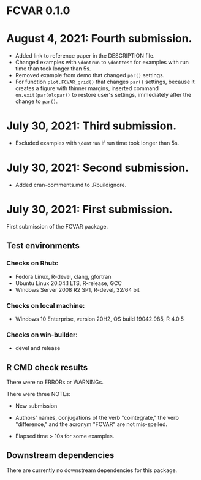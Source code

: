 # FCVAR 0.1.0

# August 4, 2021: Fourth submission.

* Added link to reference paper in the DESCRIPTION file. 
* Changed examples with ```\dontrun``` to ```\donttest``` for examples
with run time than took longer than 5s.
* Removed example from demo that changed ```par()``` settings.
* For function ```plot.FCVAR_grid()``` that changes ```par()``` settings, 
because it creates a figure with thinner margins, 
inserted command ```on.exit(par(oldpar))``` to restore user's settings, 
immediately after the change to ```par()```. 

# July 30, 2021: Third submission.

* Excluded examples with ```\dontrun``` if run time took longer than 5s.


# July 30, 2021: Second submission.

* Added cran-comments.md to .Rbuildignore.


# July 30, 2021: First submission.

First submission of the FCVAR package.  


## Test environments


### Checks on Rhub:
* Fedora Linux, R-devel, clang, gfortran
* Ubuntu Linux 20.04.1 LTS, R-release, GCC
* Windows Server 2008 R2 SP1, R-devel, 32/64 bit

### Checks on local machine:
* Windows 10 Enterprise, version 20H2, OS build 19042.985, R 4.0.5

### Checks on win-builder:
* devel and release



## R CMD check results
There were no ERRORs or WARNINGs.

There were three NOTEs:

* New submission

* Authors' names, conjugations of the verb "cointegrate," the verb "difference," 
and the acronym "FCVAR" are not mis-spelled. 

* Elapsed time > 10s for some examples. 


## Downstream dependencies

There are currently no downstream dependencies for this package. 
